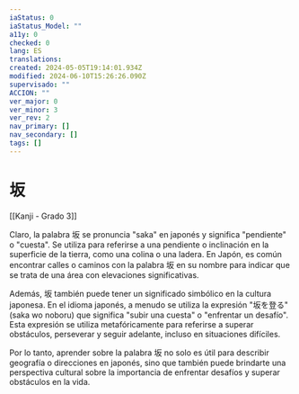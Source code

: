 ```yaml
---
iaStatus: 0
iaStatus_Model: ""
a11y: 0
checked: 0
lang: ES
translations: 
created: 2024-05-05T19:14:01.934Z
modified: 2024-06-10T15:26:26.090Z
supervisado: ""
ACCION: ""
ver_major: 0
ver_minor: 3
ver_rev: 2
nav_primary: []
nav_secondary: []
tags: []
---
```

# 坂

[[Kanji - Grado 3]]

Claro, la palabra 坂 se pronuncia "saka" en japonés y significa "pendiente" o "cuesta". Se utiliza para referirse a una pendiente o inclinación en la superficie de la tierra, como una colina o una ladera. En Japón, es común encontrar calles o caminos con la palabra 坂 en su nombre para indicar que se trata de una área con elevaciones significativas.

Además, 坂 también puede tener un significado simbólico en la cultura japonesa. En el idioma japonés, a menudo se utiliza la expresión "坂を登る" (saka wo noboru) que significa "subir una cuesta" o "enfrentar un desafío". Esta expresión se utiliza metafóricamente para referirse a superar obstáculos, perseverar y seguir adelante, incluso en situaciones difíciles.

Por lo tanto, aprender sobre la palabra 坂 no solo es útil para describir geografía o direcciones en japonés, sino que también puede brindarte una perspectiva cultural sobre la importancia de enfrentar desafíos y superar obstáculos en la vida.
